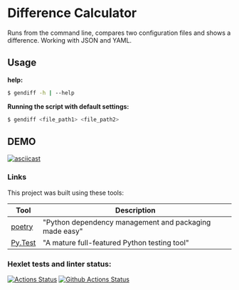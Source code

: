 # Difference Calculator

Runs from the command line, compares two configuration files and shows a difference.
Working with JSON and YAML.

## Usage

**help:**

```bash
$ gendiff -h | --help
```

**Running the script with default settings:**

```bash
$ gendiff <file_path1> <file_path2>
```

## DEMO

[![asciicast](https://asciinema.org/a/54wfk0dJMITm5UNKd7uFyS65t.svg)](https://asciinema.org/a/54wfk0dJMITm5UNKd7uFyS65t)

### Links

This project was built using these tools:

| Tool                                                                        | Description                                             |
|-----------------------------------------------------------------------------|---------------------------------------------------------|
| [poetry](https://poetry.eustace.io/)                                        | "Python dependency management and packaging made easy"  |
| [Py.Test](https://pytest.org)                                               | "A mature full-featured Python testing tool"            |

### Hexlet tests and linter status:
[![Actions Status](https://github.com/NikGor/python-project-50/workflows/hexlet-check/badge.svg)](https://github.com/NikGor/python-project-50/actions)
[![Github Actions Status](https://github.com/NikGor/python-project-50/workflows/main/badge.svg)](https://github.com/NikGor/python-project-50/actions)